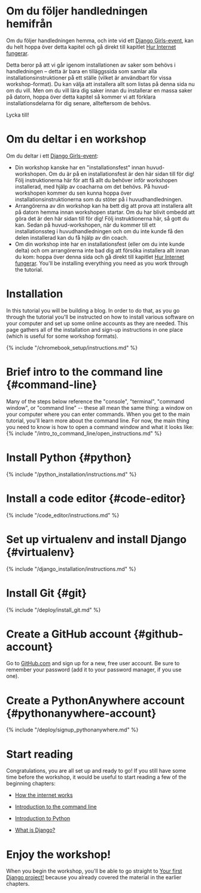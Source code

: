 # Om du följer handledningen hemifrån

Om du följer handledningen hemma, och inte vid ett [Django Girls-event](https://djangogirls.org/events/), kan du helt hoppa över detta kapitel och gå direkt till kapitlet [Hur Internet fungerar](../how_the_internet_works/README.md).

Detta beror på att vi går igenom installationen av saker som behövs i handledningen – detta är bara en tilläggssida som samlar alla installationsinstruktioner på ett ställe (vilket är användbart för vissa workshop-format). Du kan välja att installera allt som listas på denna sida nu om du vill. Men om du vill lära dig saker innan du installerar en massa saker på datorn, hoppa över detta kapitel så kommer vi att förklara installationsdelarna för dig senare, allteftersom de behövs.

Lycka till!

# Om du deltar i en workshop

Om du deltar i ett [Django Girls-event](https://djangogirls.org/events/):

* Din workshop kanske har en "installationsfest" innan huvud-workshopen. Om du är på en installationsfest är den här sidan till för dig! Följ instruktionerna här för att få allt du behöver inför workshopen installerad, med hjälp av coacharna om det behövs. På huvud-workshopen kommer du sen kunna hoppa över installationsinstruktionerna som du stöter på i huvudhandledningen.
* Arrangörerna av din workshop kan ha bett dig att prova att installera allt på datorn hemma innan workshopen startar. Om du har blivit ombedd att göra det är den här sidan till för dig! Följ instruktionerna här, så gott du kan. Sedan på huvud-workshopen, när du kommer till ett installationssteg i huvudhandledningen och om du inte kunde få den delen installerad kan du få hjälp av din coach.
* Om din workshop inte har en installationsfest (eller om du inte kunde delta) och om arrangörerna inte bad dig att försöka installera allt innan du kom: hoppa över denna sida och gå direkt till kapitlet [Hur Internet fungerar](../how_the_internet_works/README.md). You'll be installing everything you need as you work through the tutorial.

# Installation

In this tutorial you will be building a blog. In order to do that, as you go through the tutorial you'll be instructed on how to install various software on your computer and set up some online accounts as they are needed. This page gathers all of the installation and sign-up instructions in one place (which is useful for some workshop formats).

<!--sec data-title="Chromebook setup (if you're using one)"
data-id="chromebook_setup" data-collapse=true ces--> {% include "/chromebook_setup/instructions.md" %} 

<!--endsec-->

# Brief intro to the command line {#command-line}

Many of the steps below reference the "console", "terminal", "command window", or "command line" -- these all mean the same thing: a window on your computer where you can enter commands. When you get to the main tutorial, you'll learn more about the command line. For now, the main thing you need to know is how to open a command window and what it looks like: {% include "/intro_to_command_line/open_instructions.md" %}

# Install Python {#python}

{% include "/python_installation/instructions.md" %}

# Install a code editor {#code-editor}

{% include "/code_editor/instructions.md" %}

# Set up virtualenv and install Django {#virtualenv}

{% include "/django_installation/instructions.md" %}

# Install Git {#git}

{% include "/deploy/install_git.md" %}

# Create a GitHub account {#github-account}

Go to [GitHub.com](https://www.github.com) and sign up for a new, free user account. Be sure to remember your password (add it to your password manager, if you use one).

# Create a PythonAnywhere account {#pythonanywhere-account}

{% include "/deploy/signup_pythonanywhere.md" %}

# Start reading

Congratulations, you are all set up and ready to go! If you still have some time before the workshop, it would be useful to start reading a few of the beginning chapters:

* [How the internet works](../how_the_internet_works/README.md)

* [Introduction to the command line](../intro_to_command_line/README.md)

* [Introduction to Python](../python_introduction/README.md)

* [What is Django?](../django/README.md)

# Enjoy the workshop!

When you begin the workshop, you'll be able to go straight to [Your first Django project!](../django_start_project/README.md) because you already covered the material in the earlier chapters.